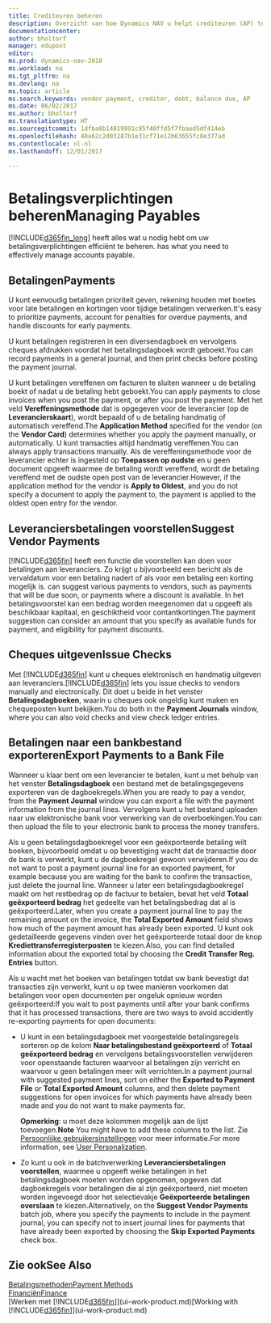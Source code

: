 ```yaml
---
title: Crediteuren beheren
description: Overzicht van hoe Dynamics NAV u helpt crediteuren (AP) te beheren, inclusief leveranciersbetalingen, crediteuren, schuld en verschuldigd saldo.
documentationcenter: 
author: bholtorf
manager: edupont
editor: 
ms.prod: dynamics-nav-2018
ms.workload: na
ms.tgt_pltfrm: na
ms.devlang: na
ms.topic: article
ms.search.keywords: vendor payment, creditor, debt, balance due, AP
ms.date: 06/02/2017
ms.author: bholtorf
ms.translationtype: HT
ms.sourcegitcommit: 1dfba8b14019991c95f40ffd5f7fbaed5df414eb
ms.openlocfilehash: 40a62c2d03287b1e31cf71e12b63655fc8e377ad
ms.contentlocale: nl-nl
ms.lasthandoff: 12/01/2017

---
```

# <a name="managing-payables"></a><span data-ttu-id="afdb8-103">Betalingsverplichtingen beheren</span><span class="sxs-lookup"><span data-stu-id="afdb8-103">Managing Payables</span></span>
[!INCLUDE[d365fin_long](includes/d365fin_long_md.md)]<span data-ttu-id="afdb8-104"> heeft alles wat u nodig hebt om uw betalingsverplichtingen efficiënt te beheren.</span><span class="sxs-lookup"><span data-stu-id="afdb8-104"> has what you need to effectively manage accounts payable.</span></span>  

## <a name="payments"></a><span data-ttu-id="afdb8-105">Betalingen</span><span class="sxs-lookup"><span data-stu-id="afdb8-105">Payments</span></span>
<span data-ttu-id="afdb8-106">U kunt eenvoudig betalingen prioriteit geven, rekening houden met boetes voor late betalingen en kortingen voor tijdige betalingen verwerken.</span><span class="sxs-lookup"><span data-stu-id="afdb8-106">It's easy to prioritize payments, account for penalties for overdue payments, and handle discounts for early payments.</span></span>

<span data-ttu-id="afdb8-107">U kunt betalingen registreren in een diversendagboek en vervolgens cheques afdrukken voordat het betalingsdagboek wordt geboekt.</span><span class="sxs-lookup"><span data-stu-id="afdb8-107">You can record payments in a general journal, and then print checks before posting the payment journal.</span></span>

<span data-ttu-id="afdb8-108">U kunt betalingen vereffenen om facturen te sluiten wanneer u de betaling boekt of nadat u de betaling hebt geboekt.</span><span class="sxs-lookup"><span data-stu-id="afdb8-108">You can apply payments to close invoices when you post the payment, or after you post the payment.</span></span> <span data-ttu-id="afdb8-109">Met het veld **Vereffeningsmethode** dat is opgegeven voor de leverancier (op de **Leverancierskaart**), wordt bepaald of u de betaling handmatig of automatisch vereffend.</span><span class="sxs-lookup"><span data-stu-id="afdb8-109">The **Application Method** specified for the vendor (on the **Vendor Card**) determines whether you apply the payment manually, or automatically.</span></span> <span data-ttu-id="afdb8-110">U kunt transacties altijd handmatig vereffenen.</span><span class="sxs-lookup"><span data-stu-id="afdb8-110">You can always apply transactions manually.</span></span> <span data-ttu-id="afdb8-111">Als de vereffeningsmethode voor de leverancier echter is ingesteld op **Toepassen op oudste** en u geen document opgeeft waarmee de betaling wordt vereffend, wordt de betaling vereffend met de oudste open post van de leverancier.</span><span class="sxs-lookup"><span data-stu-id="afdb8-111">However, if the application method for the vendor is **Apply to Oldest**, and you do not specify a document to apply the payment to, the payment is applied to the oldest open entry for the vendor.</span></span>

## <a name="suggest-vendor-payments"></a><span data-ttu-id="afdb8-112">Leveranciersbetalingen voorstellen</span><span class="sxs-lookup"><span data-stu-id="afdb8-112">Suggest Vendor Payments</span></span>
[!INCLUDE[d365fin](includes/d365fin_md.md)]<span data-ttu-id="afdb8-113"> heeft een functie die voorstellen kan doen voor betalingen aan leveranciers. Zo krijgt u bijvoorbeeld een bericht als de vervaldatum voor een betaling nadert of als voor een betaling een korting mogelijk is.</span><span class="sxs-lookup"><span data-stu-id="afdb8-113"> can suggest various payments to vendors, such as payments that will be due soon, or payments where a discount is available.</span></span> <span data-ttu-id="afdb8-114">In het betalingsvoorstel kan een bedrag worden meegenomen dat u opgeeft als beschikbaar kapitaal, en geschiktheid voor contantkortingen.</span><span class="sxs-lookup"><span data-stu-id="afdb8-114">The payment suggestion can consider an amount that you specify as available funds for payment, and eligibility for payment discounts.</span></span>

## <a name="issue-checks"></a><span data-ttu-id="afdb8-115">Cheques uitgeven</span><span class="sxs-lookup"><span data-stu-id="afdb8-115">Issue Checks</span></span>
<span data-ttu-id="afdb8-116">Met [!INCLUDE[d365fin](includes/d365fin_md.md)] kunt u cheques elektronisch en handmatig uitgeven aan leveranciers.</span><span class="sxs-lookup"><span data-stu-id="afdb8-116">[!INCLUDE[d365fin](includes/d365fin_md.md)] lets you issue checks to vendors manually and electronically.</span></span> <span data-ttu-id="afdb8-117">Dit doet u beide in het venster **Betalingsdagboeken**, waarin u cheques ook ongeldig kunt maken en chequeposten kunt bekijken.</span><span class="sxs-lookup"><span data-stu-id="afdb8-117">You do both in the **Payment Journals** window, where you can also void checks and view check ledger entries.</span></span>

## <a name="export-payments-to-a-bank-file"></a><span data-ttu-id="afdb8-118">Betalingen naar een bankbestand exporteren</span><span class="sxs-lookup"><span data-stu-id="afdb8-118">Export Payments to a Bank File</span></span>
<span data-ttu-id="afdb8-119">Wanneer u klaar bent om een leverancier te betalen, kunt u met behulp van het venster **Betalingsdagboek** een bestand met de betalingsgegevens exporteren van de dagboekregels.</span><span class="sxs-lookup"><span data-stu-id="afdb8-119">When you are ready to pay a vendor, from the **Payment Journal** window you can export a file with the payment information from the journal lines.</span></span> <span data-ttu-id="afdb8-120">Vervolgens kunt u het bestand uploaden naar uw elektronische bank voor verwerking van de overboekingen.</span><span class="sxs-lookup"><span data-stu-id="afdb8-120">You can then upload the file to your electronic bank to process the money transfers.</span></span>

<span data-ttu-id="afdb8-121">Als u geen betalingsdagboekregel voor een geëxporteerde betaling wilt boeken, bijvoorbeeld omdat u op bevestiging wacht dat de transactie door de bank is verwerkt, kunt u de dagboekregel gewoon verwijderen.</span><span class="sxs-lookup"><span data-stu-id="afdb8-121">If you do not want to post a payment journal line for an exported payment, for example because you are waiting for the bank to confirm the transaction, just delete the journal line.</span></span> <span data-ttu-id="afdb8-122">Wanneer u later een betalingsdagboekregel maakt om het restbedrag op de factuur te betalen, bevat het veld **Totaal geëxporteerd bedrag** het gedeelte van het betalingsbedrag dat al is geëxporteerd.</span><span class="sxs-lookup"><span data-stu-id="afdb8-122">Later, when you create a payment journal line to pay the remaining amount on the invoice, the **Total Exported Amount** field shows how much of the payment amount has already been exported.</span></span> <span data-ttu-id="afdb8-123">U kunt ook gedetailleerde gegevens vinden over het geëxporteerde totaal door de knop **Krediettransferregisterposten** te kiezen.</span><span class="sxs-lookup"><span data-stu-id="afdb8-123">Also, you can find detailed information about the exported total by choosing the **Credit Transfer Reg. Entries** button.</span></span>

<span data-ttu-id="afdb8-124">Als u wacht met het boeken van betalingen totdat uw bank bevestigt dat transacties zijn verwerkt, kunt u op twee manieren voorkomen dat betalingen voor open documenten per ongeluk opnieuw worden geëxporteerd:</span><span class="sxs-lookup"><span data-stu-id="afdb8-124">If you wait to post payments until after your bank confirms that it has processed transactions, there are two ways to avoid accidently re-exporting payments for open documents:</span></span>  

* <span data-ttu-id="afdb8-125">U kunt in een betalingsdagboek met voorgestelde betalingsregels sorteren op de kolom **Naar betalingsbestand geëxporteerd** of **Totaal geëxporteerd bedrag** en vervolgens betalingsvoorstellen verwijderen voor openstaande facturen waarvoor al betalingen zijn verricht en waarvoor u geen betalingen meer wilt verrichten.</span><span class="sxs-lookup"><span data-stu-id="afdb8-125">In a payment journal with suggested payment lines, sort on either the **Exported to Payment File** or **Total Exported Amount** columns, and then delete payment suggestions for open invoices for which payments have already been made and you do not want to make payments for.</span></span>

    <span data-ttu-id="afdb8-126">**Opmerking**: u moet deze kolommen mogelijk aan de lijst toevoegen.</span><span class="sxs-lookup"><span data-stu-id="afdb8-126">**Note** You might have to add these columns to the list.</span></span> <span data-ttu-id="afdb8-127">Zie [Persoonlijke gebruikersinstellingen](ui-user-personalization.md) voor meer informatie.</span><span class="sxs-lookup"><span data-stu-id="afdb8-127">For more information, see [User Personalization](ui-user-personalization.md).</span></span>  
* <span data-ttu-id="afdb8-128">Zo kunt u ook in de batchverwerking **Leveranciersbetalingen voorstellen**, waarmee u opgeeft welke betalingen in het betalingsdagboek moeten worden opgenomen, opgeven dat dagboekregels voor betalingen die al zijn geëxporteerd, niet moeten worden ingevoegd door het selectievakje **Geëxporteerde betalingen overslaan** te kiezen.</span><span class="sxs-lookup"><span data-stu-id="afdb8-128">Alternatively, on the **Suggest Vendor Payments** batch job, where you specify the payments to include in the payment journal, you can specify not to insert journal lines for payments that have already been exported by choosing the **Skip Exported Payments** check box.</span></span>

## <a name="see-also"></a><span data-ttu-id="afdb8-129">Zie ook</span><span class="sxs-lookup"><span data-stu-id="afdb8-129">See Also</span></span>
[<span data-ttu-id="afdb8-130">Betalingsmethoden</span><span class="sxs-lookup"><span data-stu-id="afdb8-130">Payment Methods</span></span>](finance-payment-methods.md)  
[<span data-ttu-id="afdb8-131">Financiën</span><span class="sxs-lookup"><span data-stu-id="afdb8-131">Finance</span></span>](finance.md)  
<span data-ttu-id="afdb8-132">[Werken met [!INCLUDE[d365fin](includes/d365fin_md.md)]](ui-work-product.md)</span><span class="sxs-lookup"><span data-stu-id="afdb8-132">[Working with [!INCLUDE[d365fin](includes/d365fin_md.md)]](ui-work-product.md)</span></span>

